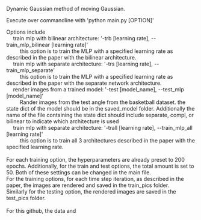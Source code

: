 Dynamic Gaussian method of moving Gaussian.

Execute over commandline with 'python main.py [OPTION]'

Options include <br />
&emsp; train mlp with bilinear architecture: '-trb [learning rate], --train_mlp_bilinear [learning rate]' <br />
       &emsp; &emsp;  this option  is to train the MLP with a specified learning rate as described in the paper with the bilinear architecture.<br />
    &emsp; train mlp with separate architecture: '-trs [learning rate], --train_mlp_separate'<br />
        &emsp; &emsp; this option is to train the MLP with a specified learning rate as described in the paper with the separate network architecture.<br />
    &emsp; render images from a trained model: '-test [model_name], --test_mlp [model_name]'<br />
        &emsp; &emsp; Rander images from the test angle from the basketball dataset. the state dict of the model should be in the saved_model folder. Additionally the name of the file containing the state dict should include separate, compl, or bilinear to indicate which architecture is used<br />
    &emsp; train mlp with separate architecture: '-trall [learning rate], --train_mlp_all [learning rate]'<br />
        &emsp; &emsp; this option is to train all 3 architectures described in the paper with the specified learning rate.<br />
<br />
For each training option, the hyperparameters are already preset to 200 epochs. Additionally, for the train and test options, the total amount is set to 50. Both of these settings can be changed in the main file.<br />
For the training options, for each time step iteration, as described in the paper, the images are rendered and saved in the train_pics folder.<br />
Similarly for the testing option, the rendered images are saved in the test_pics folder.<br />
<br />
For this github, the data and 
    

